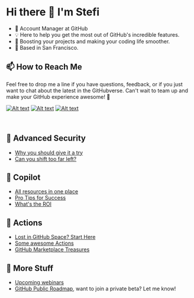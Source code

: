 # Hi there 👋 I'm Stefi

- 🔭 Account Manager at GitHub
- 💡 Here to help you get the most out of GitHub's incredible features.
- 🚀 Boosting your projects and making your coding life smoother.
- 📍 Based in San Francisco.


## 📫 How to Reach Me
Feel free to drop me a line if you have questions, feedback, or if you just want to chat about the latest in the GitHubverse. Can't wait to team up and make your GitHub experience awesome! 🎉

[![Alt text](https://img.shields.io/badge/Gmail-EA4335.svg?style=for-the-badge&logo=Gmail&logoColor=white)](mailto:stefigubbels@github.com)  [![Alt text](https://img.shields.io/badge/LinkedIn-0A66C2.svg?style=for-the-badge&logo=LinkedIn&logoColor=white)](https://www.linkedin.com/in/stefi-gubbels/)   [![Alt text](https://img.shields.io/badge/GitHub-181717.svg?style=for-the-badge&logo=GitHub&logoColor=white)](https://support.github.com/)

<br>

## 🔐 Advanced Security 
- [Why you should give it a try](https://nickliffen.dev/articles/why-advanced-security.html)
- [Can you shift too far left?](https://colinsalmcorner.com/shift-left-how-far-is-too-far/)
## 🤖 Copilot 
- [All resources in one place](https://gist.github.com/bthomas2622/fbf87a742a33cb5bb9a2826b112689c8)
- [Pro Tips for Success](https://github.blog/2023-06-20-how-to-write-better-prompts-for-github-copilot/)
- [What's the ROI](https://www.faros.ai/blog/is-github-copilot-worth-it-real-world-data-reveals-the-answer)
## 🚀 Actions 
- [Lost in GitHub Space? Start Here](https://gist.github.com/dane-joh/c07faca5a33681c01ac7933d165f5fe7)
- [Some awesome Actions](https://github.com/sdras/awesome-actions)
- [GitHub Marketplace Treasures](https://github.com/marketplace?type=actions)
## 👀 More Stuff
- [Upcoming webinars](https://resources.github.com/events/)
- [GitHub Public Roadmap](https://github.com/orgs/github/projects/4247), want to join a private beta? Let me know!

